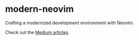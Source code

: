 # modern-neovim
Crafting a modernized development environment with Neovim.

Check out the [Medium articles](https://alpha2phi.medium.com/).
